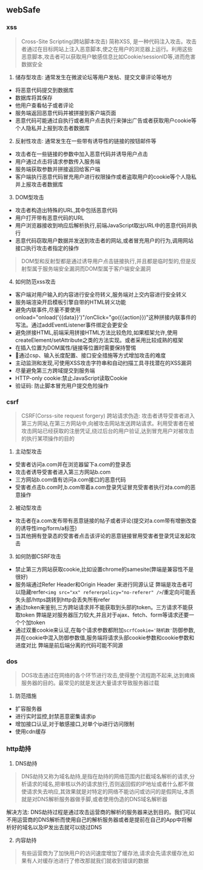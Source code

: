 ## webSafe
### xss
> Cross-Site Scripting(跨站脚本攻击) 简称XSS, 是一种代码注入攻击。攻击者通过在目标网站上注入恶意脚本,使之在用户的浏览器上运行。利用这些恶意脚本,攻击者可以获取用户敏感信息比如Cookie/sessionID等,进而危害数据安全

1. 储存型攻击: 通常发生在微波论坛等用户发帖、提交文章评论等地方
- 将恶意代码提交到数据库
- 数据库将其保存
- 他用户查看帖子或者评论
- 服务端返回恶意代码并被拼接到客户端页面
- 恶意代码可能通过自执行或者用户点击执行来弹出广告或者获取用户cookie等个人隐私并上报到攻击者数据库

2. 反射性攻击: 通常发生在一些带有诱导性的链接的按钮邮件等
- 攻击者在一些链接的参数中加入恶意代码并诱导用户点击
- 用户通过点击将请求参数传入服务端
- 服务端获取参数并拼接返回给客户端
- 客户端执行恶意代码冒充用户进行权限操作或者盗取用户的cookie等个人隐私并上报攻击者数据库

3. DOM型攻击
- 攻击者构造出特殊的URL,其中包括恶意代码
- 用户打开带有恶意代码的URL
- 用户浏览器接收到响应后解析执行,前端JavaScript取出URL中的恶意代码并执行
- 恶意代码窃取用户数据并发送到攻击者的网站,或者冒充用户的行为,调用网站接口执行攻击者指定的操作

> DOM型和反射型都是通过诱导用户点击链接执行,并且都是临时型的,但是反射型属于服务端安全漏洞而DOM型属于客户端安全漏洞

4. 如何防范xss攻击
- 客户端对用户输入的内容进行安全符转义,服务端对上交内容进行安全转义
- 服务端渲染开启模板引擎自带的HTML转义功能
- 避免内联事件,尽量不要使用onload="onload('{{data}}')"/onClick="go({{action}})"这种拼接内联事件的写法。通过addEventListener事件绑定会更安全
- 避免拼接HTML,前端采用拼接HTML方法比较危险,如果框架允许,使用createElement/setAttribute之类的方法实现。或者采用比较成熟的框架
- 在插入位置为DOM属性/链接等位置时需要保持警惕
- 通过csp、输入长度配置、接口安全措施等方式增加攻击的难度
- 主动监测和发现,可使用XSS攻击字符串和自动扫描工具寻找潜在的XSS漏洞
- 尽量避免第三方跨域提交到服务端
- HTTP-only cookie:禁止JavaScript读取Cookie
- 验证码: 防止脚本冒充用户提交危险操作
### csrf
> CSRF(Corss-site request forgery) 跨站请求伪造: 攻击者诱导受害者进入第三方网站,在第三方网站中,向被攻击网站发送跨站请求。利用受害者在被攻击网站已经获取的注册凭证,绕过后台的用户验证,达到冒充用户对被攻击的执行某项操作的目的

1. 主动型攻击
- 受害者访问a.com并在浏览器留下a.com的登录态
- 攻击者诱导受害者进入第三方网站b.com
- 三方网站b.com值有访问a.com接口的恶意代码
- 受害者点击b.com时,b.com带着a.com登录凭证冒充受害者执行对a.com的恶意操作

2. 被动型攻击
- 攻击者在a.com发布带有恶意链接的帖子或者评论(提交对a.com带有增删改查的诱导性img/form/a标签)
- 当其他拥有登录态的受害者点击该评论的恶意链接冒用受害者登录凭证发起攻击

3. 如何防御CSRF攻击
- 禁止第三方网站获取cookie,比如设置chrome的samesite(弊端是兼容性不是很好)
- 服务端通过Refer Header和Origin Header 来进行同源认证 弊端是攻击者可以隐藏rerfer`<img src="xx" refererpolicy="no-referer" />`/重定向可能丢失头部/https跳转到http会丢失所有refer
- 通过token来鉴别,三方跨站请求并不能获取到头部的token。三方请求不能获取token 弊端是对服务器压力较大,并且对于ajax、fetch、form等请求还要一个个加token
- 通过双重cookie来认证,在每个请求参数都附加`scrfCookie='随机数'`防御参数,并在cookie中混入防御参数值,服务端将请求头部cookie参数和cookie参数和进度对比 弊端是前后端分离的代码可能不同源
### dos
> DOS攻击通过在网络的各个环节进行攻击,使得整个流程跑不起来,达到瘫痪服务器的目的。最常见的就是发送大量请求导致服务器过载

1. 防范措施
- 扩容服务器
- 进行实时监控,封禁恶意密集请求ip
- 增加接口认证,对于敏感接口,对单个ip进行访问限制
- 使用cdn缓存
### http劫持
1. DNS劫持
> DNS劫持又称为域名劫持,是指在劫持的网络范围内拦截域名解析的请求,分析请求的域名,把审核以外的请求放行,否则返回假的IP地址或者什么都不做使请求失去响应,其效果就是对特定的网络不能访问或访问的是假网址,本质就是对DNS解析服务器做手脚,或者使用伪造的DNS域名解析器

解决方法: DNS劫持过程是通过攻击运营商的解析的服务器来达到目的。我们可以不用运营商的DNS解析而使用自己的解析服务器或者是提前在自己的App中将解析好的域名以及IP发出去就可以绕过DNS

2. 内容劫持

> 有些运营商为了加快用户的访问速度增加了缓存池,请求会先请求缓存池,如果有人对缓存池进行了修改那就我们就收到错误的数据